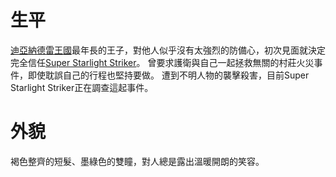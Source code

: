 <!-- TITLE: 約爾達．納德雷 -->
<!-- SUBTITLE: 『我們不能坐視不管！』CV：花江夏樹 -->

# 生平
[迪亞納德雷王國](/組織/列表#迪亞納德雷王國)最年長的王子，對他人似乎沒有太強烈的防備心，初次見面就決定完全信任[Super Starlight Striker](/角色/列表#Super-Starlight-Striker)。
曾要求護衛與自己一起拯救無關的村莊火災事件，即使耽誤自己的行程也堅持要做。
遭到不明人物的襲擊殺害，目前Super Starlight Striker正在調查這起事件。

# 外貌
褐色整齊的短髮、墨綠色的雙瞳，對人總是露出溫暖開朗的笑容。
